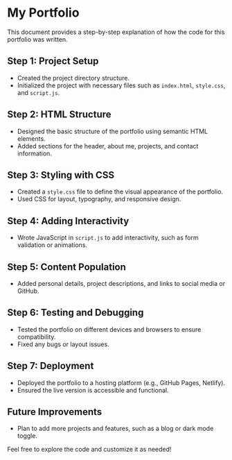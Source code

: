 # My Portfolio

This document provides a step-by-step explanation of how the code for this portfolio was written.

## Step 1: Project Setup
- Created the project directory structure.
- Initialized the project with necessary files such as `index.html`, `style.css`, and `script.js`.

## Step 2: HTML Structure
- Designed the basic structure of the portfolio using semantic HTML elements.
- Added sections for the header, about me, projects, and contact information.

## Step 3: Styling with CSS
- Created a `style.css` file to define the visual appearance of the portfolio.
- Used CSS for layout, typography, and responsive design.

## Step 4: Adding Interactivity
- Wrote JavaScript in `script.js` to add interactivity, such as form validation or animations.

## Step 5: Content Population
- Added personal details, project descriptions, and links to social media or GitHub.

## Step 6: Testing and Debugging
- Tested the portfolio on different devices and browsers to ensure compatibility.
- Fixed any bugs or layout issues.

## Step 7: Deployment
- Deployed the portfolio to a hosting platform (e.g., GitHub Pages, Netlify).
- Ensured the live version is accessible and functional.

## Future Improvements
- Plan to add more projects and features, such as a blog or dark mode toggle.

Feel free to explore the code and customize it as needed!
